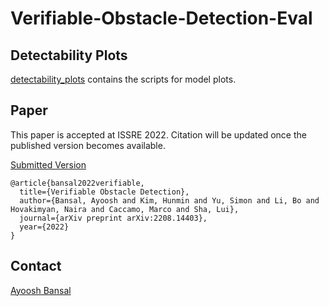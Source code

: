 # Verifiable-Obstacle-Detection-Eval


## Detectability Plots

[detectability_plots](detectability_plots) contains the scripts for model plots.   


## Paper

This paper is accepted at ISSRE 2022. Citation will be updated once the published version becomes available.

[Submitted Version](https://arxiv.org/pdf/2208.14403.pdf)

```
@article{bansal2022verifiable,
  title={Verifiable Obstacle Detection},
  author={Bansal, Ayoosh and Kim, Hunmin and Yu, Simon and Li, Bo and Hovakimyan, Naira and Caccamo, Marco and Sha, Lui},
  journal={arXiv preprint arXiv:2208.14403},
  year={2022}
}
```

## Contact

[Ayoosh Bansal](mailto:ayooshb2@illinois.edu)

